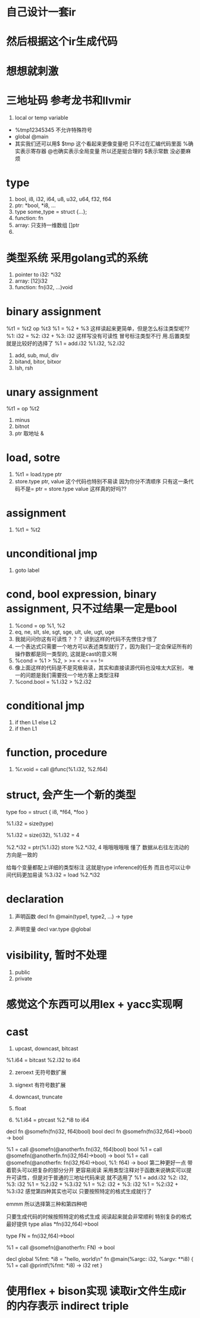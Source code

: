 # 自己设计一套ir
# 然后根据这个ir生成代码
# 想想就刺激

# 三地址码 参考龙书和llvmir

1. local or temp variable
- %tmp12345345 不允许特殊符号 
- global @main
- 其实我们还可以用$ $tmp 这个看起来更像变量吧 只不过在汇编代码里面 %确实表示寄存器 @也确实表示全局变量 所以还是挺合理的 $表示常数 没必要麻烦

# type
1. bool, i8, i32, i64, u8, u32, u64, f32, f64
2. ptr: *bool, *i8, ...
3. type some_type = struct {...}; 
4. function: fn 
5. array: 只支持一维数组 []ptr
6. 

# 类型系统 采用golang式的系统
1. pointer to i32: *i32
2. array: [12]i32 
3. function: fn(i32, ...)void

# binary assignment
%t1 = %t2 op %t3
%1 = %2 + %3  这样读起来更简单，但是怎么标注类型呢??
%1: i32 = %2: i32 + %3: i32 这样写没有可读性 冒号标注类型不行
用.后置类型就是比较好的选择了
%1 = add.i32 %1.i32, %2.i32

1. add, sub, mul, div
2. bitand, bitor, bitxor
3. lsh, rsh

# unary assignment
%t1 = op %t2
1. minus 
2. bitnot
3. ptr 取地址 &

# load, sotre
1. %t1 = load.type ptr
2. store.type ptr, value   这个代码也特别不易读 因为你分不清顺序 只有这一条代码不是=
    ptr = store.type value 这样真的好吗??

# assignment
1. %t1 = %t2

# unconditional jmp
1. goto label

# cond, bool expression, binary assignment, 只不过结果一定是bool
1. %cond = op %1, %2
2. eq, ne, slt, sle, sgt, sge, ult, ule, ugt, uge
3. 我就问问你这有可读性？？？ 读到这样的代码不先愣住才怪了
4. 一个表达式只需要一个地方可以表述类型就行了，因为我们一定会保证所有的操作数都是同一类型的, 这就是cast的意义啊
5. %cond = %1 > %2, > >= < <= == !=
6. 像上面这样的代码是不是究极易读，其实和直接读源代码也没啥太大区别， 唯一的问题是我们需要找一个地方塞上类型注释
5. %cond.bool = %1.i32 > %2.i32

# conditional jmp
1. if <cond> then L1 else L2
2. if <cond> then L1

# function, procedure
1. %r.void = call @func(%1.i32, %2.f64)

# struct, 会产生一个新的类型
type foo = struct {
    i8,
    *f64,
    *foo
}

%1.i32 = size(type)

%1.i32 = size(i32), %1.i32 = 4

%2.*i32 = ptr(%1.i32)
store %2.*i32, 4
哦哦哦哦哦 懂了 数据从右往左流动的 方向是一致的

给每个变量都配上详细的类型标注 这就是type inference的任务
而且也可以让中间代码更加易读
%3.i32 = load %2.*i32

# declaration
1. 声明函数
decl fn @main(type1, type2, ...) -> type

2. 声明变量
decl var.type @global

# visibility, 暂时不处理
1. public
2. private

# 感觉这个东西可以用lex + yacc实现啊

# cast
1. upcast, downcast, bitcast

%1.i64 = bitcast %2.i32 to i64

2. zeroext 无符号数扩展 
3. signext 有符号数扩展

4. downcast, truncate

5. float

6. %1.i64 = ptrcast %2.*i8 to i64 


decl fn @somefn(fn(i32, f64)bool) bool
decl fn @somefn(fn(i32,f64)->bool) -> bool

%1 = call @somefn(@anotherfn.fn(i32, f64)bool) bool
%1 = call @somefn(@anotherfn.fn(i32,f64)->bool) -> bool
%1 = call @somefn(@anotherfn: fn(i32,f64)->bool, %1: f64) -> bool
第二种更好一点 带着箭头可以把复杂的部分分开 更容易阅读
采用类型注释对于函数来说确实可以提升可读性，但是对于普通的三地址代码来说 就不适用了
%1 = add.i32 %2: i32, %3: i32
%1 = %2.i32 + %3.i32
%1 = %2: i32 + %3: i32
%1 = %2:i32 + %3:i32
感觉第四种其实也可以 只要按照特定的格式生成就行了 

emmm 所以选择第三种和第四种吧

只要生成代码的时候按照特定的格式生成 阅读起来就会非常顺利
特别复杂的格式最好提供 type alias
*fn(i32,f64)->bool

type FN = fn(i32,f64)->bool

%1 = call @somefn(@anotherfn: FN) -> bool


decl global %fmt: *i8 = "hello, world\n"
fn @main(%argc: i32, %argv: **i8) {
    %1 = call @printf(%fmt: *i8) -> i32
    ret
}

# 使用flex + bison实现 读取ir文件生成ir的内存表示 indirect triple